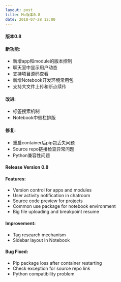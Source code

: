 ```yaml
---
layout: post
title: Mo版本0.8
date: 2018-07-28 12:00
---
```


#### 版本0.8

#### 新功能:
- 新增app和module的版本控制
- 聊天室中显示用户动态
- 支持项目源码查看
- 新增Notebook开发环境常用包
- 支持大文件上传和断点续传

#### 改进:
- 标签搜索机制
- Notebook中侧栏排版

#### 修复:
- 重启container后pip包丢失问题 
- Source repo链接检查异常问题 
- Python兼容性问题

#### Release Version 0.8

#### Features:
- Version control for apps and modules
- User activity notification in chatroom
- Source code preview for projects
- Common use package for notebook environment
- Big file uploading and breakpoint resume

#### Improvement:
- Tag research mechanism
- Sidebar layout in Notebook

#### Bug Fixed:
- Pip package loss after container restarting 
- Check exception for source repo link
- Python compatibility problem




